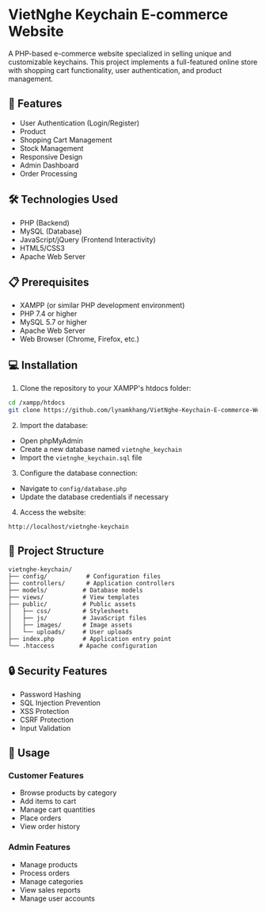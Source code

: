 # VietNghe Keychain E-commerce Website

A PHP-based e-commerce website specialized in selling unique and customizable keychains. This project implements a full-featured online store with shopping cart functionality, user authentication, and product management.

## 🚀 Features

- User Authentication (Login/Register)
- Product
- Shopping Cart Management
- Stock Management
- Responsive Design
- Admin Dashboard
- Order Processing

## 🛠️ Technologies Used

- PHP (Backend)
- MySQL (Database)
- JavaScript/jQuery (Frontend Interactivity)
- HTML5/CSS3
- Apache Web Server

## 📋 Prerequisites

- XAMPP (or similar PHP development environment)
- PHP 7.4 or higher
- MySQL 5.7 or higher
- Apache Web Server
- Web Browser (Chrome, Firefox, etc.)

## 💻 Installation

1. Clone the repository to your XAMPP's htdocs folder:
```bash
cd /xampp/htdocs
git clone https://github.com/lynamkhang/VietNghe-Keychain-E-commerce-Website.git
```

2. Import the database:
- Open phpMyAdmin
- Create a new database named `vietnghe_keychain`
- Import the `vietnghe_keychain.sql` file

3. Configure the database connection:
- Navigate to `config/database.php`
- Update the database credentials if necessary

4. Access the website:
```
http://localhost/vietnghe-keychain
```

## 📁 Project Structure

```
vietnghe-keychain/
├── config/           # Configuration files
├── controllers/      # Application controllers
├── models/          # Database models
├── views/           # View templates
├── public/          # Public assets
│   ├── css/         # Stylesheets
│   ├── js/          # JavaScript files
│   ├── images/      # Image assets
│   └── uploads/     # User uploads
├── index.php        # Application entry point
└── .htaccess       # Apache configuration
```

## 🔒 Security Features

- Password Hashing
- SQL Injection Prevention
- XSS Protection
- CSRF Protection
- Input Validation

## 🌟 Usage

### Customer Features
- Browse products by category
- Add items to cart
- Manage cart quantities
- Place orders
- View order history

### Admin Features
- Manage products
- Process orders
- Manage categories
- View sales reports
- Manage user accounts







